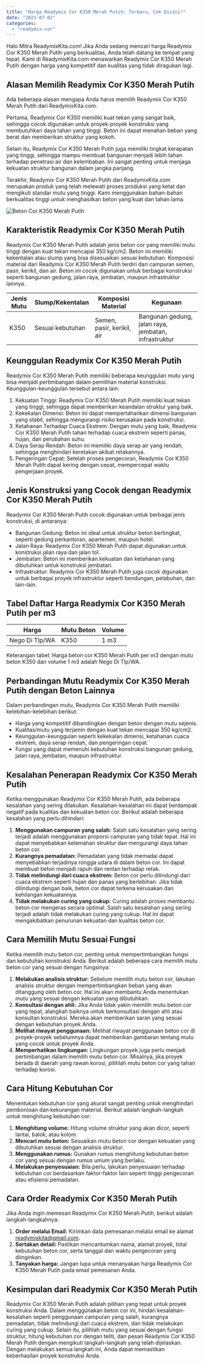 ```yaml
---
title: "Harga Readymix Cor K350 Merah Putih: Terbaru, Cek Disini!"
date: "2023-07-02"
categories: 
  - "readymix-cor"
---
```


Halo Mitra ReadymixKita.com! Jika Anda sedang mencari harga Readymix Cor K350 Merah Putih yang berkualitas, Anda telah datang ke tempat yang tepat. Kami di ReadymixKita.com menawarkan Readymix Cor K350 Merah Putih dengan harga yang kompetitif dan kualitas yang tidak diragukan lagi.

## Alasan Memilih Readymix Cor K350 Merah Putih

Ada beberapa alasan mengapa Anda harus memilih Readymix Cor K350 Merah Putih dari ReadymixKita.com.

Pertama, Readymix Cor K350 memiliki kuat tekan yang sangat baik, sehingga cocok digunakan untuk proyek-proyek konstruksi yang membutuhkan daya tahan yang tinggi. Beton ini dapat menahan beban yang berat dan memberikan struktur yang kokoh.

Selain itu, Readymix Cor K350 Merah Putih juga memiliki tingkat kerapatan yang tinggi, sehingga mampu membuat bangunan menjadi lebih tahan terhadap penetrasi air dan kelembaban. Ini sangat penting untuk menjaga kekuatan struktur bangunan dalam jangka panjang.

Terakhir, Readymix Cor K350 Merah Putih dari ReadymixKita.com merupakan produk yang telah melewati proses produksi yang ketat dan mengikuti standar mutu yang tinggi. Kami menggunakan bahan-bahan berkualitas tinggi untuk menghasilkan beton yang kuat dan tahan lama.

![Beton Cor K350 Merah Putih](/images/post/harga-readymix-cor-k-350-4.png)

## Karakteristik Readymix Cor K350 Merah Putih

Readymix Cor K350 Merah Putih adalah jenis beton cor yang memiliki mutu tinggi dengan kuat tekan mencapai 350 kg/cm2. Beton ini memiliki kekentalan atau slump yang bisa disesuaikan sesuai kebutuhan. Komposisi material dari Readymix Cor K350 Merah Putih terdiri dari campuran semen, pasir, kerikil, dan air. Beton ini cocok digunakan untuk berbagai konstruksi seperti bangunan gedung, jalan raya, jembatan, maupun infrastruktur lainnya.

| Jenis Mutu | Slump/Kekentalan | Komposisi Material | Kegunaan |
| --- | --- | --- | --- |
| K350 | Sesuai kebutuhan | Semen, pasir, kerikil, air | Bangunan gedung, jalan raya, jembatan, infrastruktur |

## Keunggulan Readymix Cor K350 Merah Putih

Readymix Cor K350 Merah Putih memiliki beberapa keunggulan mutu yang bisa menjadi pertimbangan dalam pemilihan material konstruksi. Keunggulan-keunggulan tersebut antara lain:

1. Kekuatan Tinggi: Readymix Cor K350 Merah Putih memiliki kuat tekan yang tinggi, sehingga dapat memberikan keandalan struktur yang baik.
2. Kekekalan Dimensi: Beton ini dapat mempertahankan dimensi bangunan yang stabil, sehingga mengurangi risiko kerusakan pada konstruksi.
3. Ketahanan Terhadap Cuaca Ekstrem: Dengan mutu yang baik, Readymix Cor K350 Merah Putih tahan terhadap cuaca ekstrem seperti panas, hujan, dan perubahan suhu.
4. Daya Serap Rendah: Beton ini memiliki daya serap air yang rendah, sehingga menghindari keretakan akibat retakannya.
5. Pengeringan Cepat: Setelah proses pengecoran, Readymix Cor K350 Merah Putih dapat kering dengan cepat, mempercepat waktu pengerjaan proyek.

## Jenis Konstruksi yang Cocok dengan Readymix Cor K350 Merah Putih

Readymix Cor K350 Merah Putih cocok digunakan untuk berbagai jenis konstruksi, di antaranya:

- Bangunan Gedung: Beton ini ideal untuk struktur beton bertingkat, seperti gedung perkantoran, apartemen, maupun hotel.
- Jalan Raya: Readymix Cor K350 Merah Putih dapat digunakan untuk konstruksi jalan raya dan jalan tol.
- Jembatan: Beton ini memberikan kekuatan dan ketahanan yang dibutuhkan untuk konstruksi jembatan.
- Infrastruktur: Readymix Cor K350 Merah Putih juga cocok digunakan untuk berbagai proyek infrastruktur seperti bendungan, pelabuhan, dan lain-lain.

## Tabel Daftar Harga Readymix Cor K350 Merah Putih per m3

| Harga | Mutu Beton | Volume |
| --- | --- | --- |
| Nego Di Tlp/WA | K350 | 1 m3 |

Keterangan tabel: Harga beton cor K350 Merah Putih per m3 dengan mutu beton K350 dan volume 1 m3 adalah Nego Di Tlp/WA.

## Perbandingan Mutu Readymix Cor K350 Merah Putih dengan Beton Lainnya

Dalam perbandingan mutu, Readymix Cor K350 Merah Putih memiliki kelebihan-kelebihan berikut:

- Harga yang kompetitif dibandingkan dengan beton dengan mutu sejenis.
- Kualitas/mutu yang terjamin dengan kuat tekan mencapai 350 kg/cm2.
- Keunggulan-keunggulan seperti kekekalan dimensi, ketahanan cuaca ekstrem, daya serap rendah, dan pengeringan cepat.
- Fungsi yang dapat memenuhi kebutuhan konstruksi bangunan gedung, jalan raya, jembatan, maupun infrastruktur.

## Kesalahan Penerapan Readymix Cor K350 Merah Putih

Ketika menggunakan Readymix Cor K350 Merah Putih, ada beberapa kesalahan yang sering dilakukan. Kesalahan-kesalahan ini dapat berdampak negatif pada kualitas dan kekuatan beton cor. Berikut adalah beberapa kesalahan yang perlu dihindari:

1. **Menggunakan campuran yang salah:** Salah satu kesalahan yang sering terjadi adalah menggunakan proporsi campuran yang tidak tepat. Hal ini dapat menyebabkan kelemahan struktur dan mengurangi daya tahan beton cor.
2. **Kurangnya pemadatan:** Pemadatan yang tidak memadai dapat menyebabkan terjadinya rongga udara di dalam beton cor. Ini dapat membuat beton menjadi rapuh dan rentan terhadap retak.
3. **Tidak melindungi dari cuaca ekstrem:** Beton cor perlu dilindungi dari cuaca ekstrem seperti hujan dan panas yang berlebihan. Jika tidak dilindungi dengan baik, beton cor dapat terkena kerusakan dan kehilangan kekuatannya.
4. **Tidak melakukan curing yang cukup:** Curing adalah proses membantu beton cor mengeras secara optimal. Salah satu kesalahan yang sering terjadi adalah tidak melakukan curing yang cukup. Hal ini dapat mengakibatkan penurunan kekuatan dan kualitas beton cor.

## Cara Memilih Mutu Sesuai Fungsi

Ketika memilih mutu beton cor, penting untuk mempertimbangkan fungsi dan kebutuhan konstruksi Anda. Berikut adalah beberapa cara memilih mutu beton cor yang sesuai dengan fungsinya:

1. **Melakukan analisis struktur:** Sebelum memilih mutu beton cor, lakukan analisis struktur dengan mempertimbangkan beban yang akan ditanggung oleh beton cor. Hal ini akan membantu Anda menentukan mutu yang sesuai dengan kekuatan yang dibutuhkan.
2. **Konsultasi dengan ahli:** Jika Anda tidak yakin memilih mutu beton cor yang tepat, alangkah baiknya untuk berkonsultasi dengan ahli atau konsultan konstruksi. Mereka akan memberikan saran yang sesuai dengan kebutuhan proyek Anda.
3. **Melihat riwayat penggunaan:** Melihat riwayat penggunaan beton cor di proyek-proyek sebelumnya dapat memberikan gambaran tentang mutu yang cocok untuk proyek Anda.
4. **Memperhatikan lingkungan:** Lingkungan proyek juga perlu menjadi pertimbangan dalam memilih mutu beton cor. Misalnya, jika proyek berada di daerah yang rawan korosi, pilihlah mutu beton cor yang tahan terhadap korosi.

## Cara Hitung Kebutuhan Cor

Menentukan kebutuhan cor yang akurat sangat penting untuk menghindari pemborosan dan kekurangan material. Berikut adalah langkah-langkah untuk menghitung kebutuhan cor:

1. **Menghitung volume:** Hitung volume struktur yang akan dicor, seperti lantai, balok, atau kolom.
2. **Mencari mutu beton:** Sesuaikan mutu beton cor dengan kekuatan yang dibutuhkan sesuai dengan analisis struktur.
3. **Menggunakan rumus:** Gunakan rumus menghitung kebutuhan beton cor yang sesuai dengan rumus umum yang berlaku.
4. **Melakukan penyesuaian:** Bila perlu, lakukan penyesuaian terhadap kebutuhan cor berdasarkan faktor-faktor lain seperti tinggi pengecoran atau efisiensi pemadatan.

## Cara Order Readymix Cor K350 Merah Putih

Jika Anda ingin memesan Readymix Cor K350 Merah Putih, berikut adalah langkah-langkahnya:

1. **Order melalui Email:** Kirimkan data pemesanan melalui email ke alamat readymixkita@gmail.com.
2. **Sertakan detail:** Pastikan mencantumkan nama, alamat proyek, total kebutuhan beton cor, serta tanggal dan waktu pengecoran yang diinginkan.
3. **Tanyakan harga:** Jangan lupa untuk menanyakan harga Readymix Cor K350 Merah Putih pada email pemesanan Anda.

## Kesimpulan dari Readymix Cor K350 Merah Putih

Readymix Cor K350 Merah Putih adalah pilihan yang tepat untuk proyek konstruksi Anda. Dalam menggunakan beton cor ini, hindari kesalahan-kesalahan seperti penggunaan campuran yang salah, kurangnya pemadatan, tidak melindungi dari cuaca ekstrem, dan tidak melakukan curing yang cukup. Selain itu, pilihlah mutu yang sesuai dengan fungsi struktur, hitung kebutuhan cor dengan teliti, dan pesan Readymix Cor K350 Merah Putih dengan mengikuti langkah-langkah yang telah dijelaskan. Dengan melakukan semua langkah ini, Anda dapat memastikan keberhasilan proyek konstruksi Anda.
